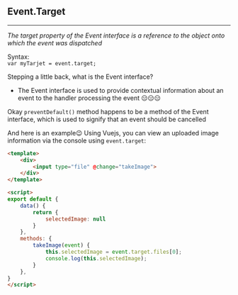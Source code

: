 ## Event.Target
---------
<em>The target property of the Event interface is a reference to the object onto which the event was dispatched</em>

Syntax: <br> ```var myTarjet = event.target;```   

Stepping a little back, what is the Event interface?
- The Event interface is used to provide contextual information about an event to the handler processing the event 😑😑😑

Okay ```preventDefault()``` method happens to be a method of the Event interface, which is used to signify that an event should be cancelled

And here is an example😉 Using Vuejs, you can view an uploaded image information via the console using ```event.target```:

```html
<template>
    <div>
        <input type="file" @change="takeImage">
    </div>
</template>

<script>
export default {
    data() {
        return {
            selectedImage: null
        }
    },
    methods: {
        takeImage(event) {
            this.selectedImage = event.target.files[0];
            console.log(this.selectedImage);
        }
    },
}
</script>
```